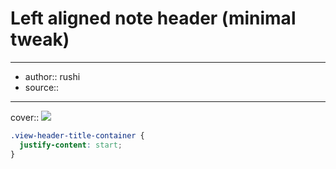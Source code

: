 

# Left aligned note header (minimal tweak)

---

- author:: rushi
- source::

---

cover:: ![](https://i.imgur.com/pyjIskI.png)

```css
.view-header-title-container {
  justify-content: start;
}
```
